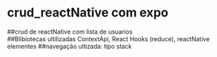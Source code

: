 # crud_reactNative com expo

##crud de reactNative com lista de usuarios <br/>
##Blibiotecas ultilizadas ContextApi, React Hooks (reduce), reactNative elementes
##navegação ultizada: tipo stack
